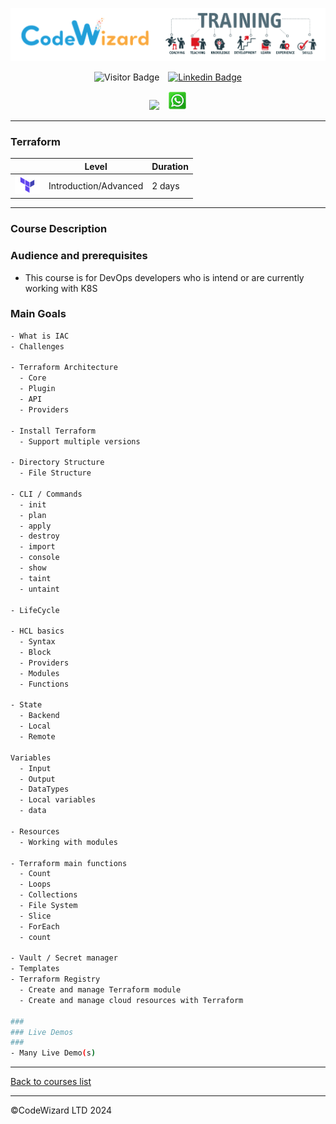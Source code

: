 ![](https://raw.githubusercontent.com/nirgeier/CodeWizard-Academy/main/resources/logo.png)

<div style="text-align: center">

![Visitor Badge](https://visitor-badge.laobi.icu/badge?page_id=nirgeier)&emsp;[![Linkedin Badge](https://img.shields.io/badge/-nirgeier-blue?style=flat&logo=Linkedin&logoColor=white&link=https://www.linkedin.com/in/nirgeier/)](https://www.linkedin.com/in/nirgeier/)

[![](https://img.shields.io/badge/-nirg@codewizard.co.il_/_054_8122310-fcc624?style=for-the-badge&logo=microsoftoutlook&logoColor=red&link=mailto:nirg@codewizard.co.il)](mailto:nirg@codewizard.co.il)&emsp;[![](https://raw.githubusercontent.com/nirgeier/CodeWizard-Academy/main/resources/whatsapp-icon.png)](https://api.whatsapp.com/send/?phone=972548122310&text=%D7%A9%D7%9C%D7%95%D7%9D.%20%D7%90%D7%A0%D7%99%20%D7%9E%D7%AA%D7%A2%D7%A0%D7%99%D7%99%D7%9F%20%D7%91%D7%A7%D7%95%D7%A8%D7%A1%D7%99%D7%9D)

</div>

---

### Terraform

|                                                                                                 | Level                 | Duration |
| ----------------------------------------------------------------------------------------------- | --------------------- | -------- |
| ![](https://raw.githubusercontent.com/nirgeier/CodeWizard-Academy/main/resources/terraform.png) | Introduction/Advanced | 2 days   |

---

### Course Description

### Audience and prerequisites

- This course is for DevOps developers who is intend or are currently working with K8S

### Main Goals

```bash
- What is IAC
- Challenges

- Terraform Architecture
  - Core
  - Plugin
  - API
  - Providers

- Install Terraform
  - Support multiple versions

- Directory Structure
  - File Structure

- CLI / Commands
  - init
  - plan
  - apply
  - destroy
  - import
  - console
  - show
  - taint
  - untaint

- LifeCycle

- HCL basics
  - Syntax
  - Block
  - Providers
  - Modules
  - Functions

- State
  - Backend
  - Local
  - Remote

Variables
  - Input
  - Output
  - DataTypes
  - Local variables
  - data

- Resources
  - Working with modules

- Terraform main functions
  - Count
  - Loops
  - Collections
  - File System
  - Slice
  - ForEach
  - count

- Vault / Secret manager
- Templates
- Terraform Registry
  - Create and manage Terraform module
  - Create and manage cloud resources with Terraform

###
### Live Demos
###
- Many Live Demo(s)

```

---

<a href="https://github.com/nirgeier/CodeWizard-Academy/tree/main?tab=readme-ov-file#codewizard-courses-list">Back to courses list</a>

---

©CodeWizard LTD 2024
